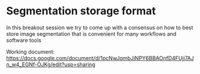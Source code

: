 # Segmentation storage format

In this breakout session we try to come up with a consensus on how to best store image segmentation that is convenient for many workflows and software tools

Working document:
https://docs.google.com/document/d/1pcNwJqmbJiNPY6BBAOnfD4FUjj7AJn_w4_EGNf-OJKg/edit?usp=sharing
